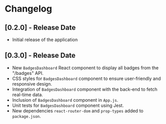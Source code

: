 # Changelog

## [0.2.0] - Release Date

- Initial release of the application

## [0.3.0] - Release Date

- New `BadgesDashboard` React component to display all badges from the "/badges" API.
- CSS styles for `BadgesDashboard` component to ensure user-friendly and responsive design.
- Integration of `BadgesDashboard` component with the back-end to fetch real-time data.
- Inclusion of `BadgesDashboard` component in `App.js`.
- Unit tests for `BadgesDashboard` component using Jest.
- New dependencies `react-router-dom` and `prop-types` added to `package.json`.